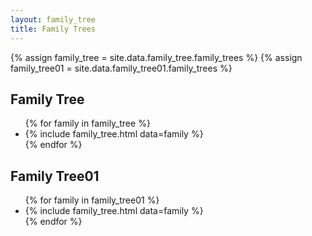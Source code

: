```yaml
---
layout: family_tree
title: Family Trees
---
```


{% assign family_tree = site.data.family_tree.family_trees %}
{% assign family_tree01 = site.data.family_tree01.family_trees %}

<h2>Family Tree</h2>
<ul>
  {% for family in family_tree %}
    <li>
      {% include family_tree.html data=family %}
    </li>
  {% endfor %}
</ul>

<h2>Family Tree01</h2>
<ul>
  {% for family in family_tree01 %}
    <li>
      {% include family_tree.html data=family %}
    </li>
  {% endfor %}
</ul>